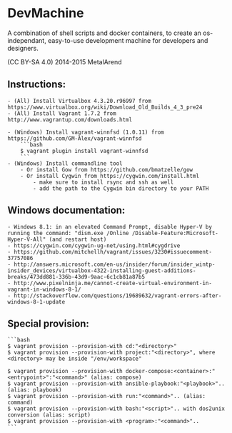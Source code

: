 DevMachine
==========

A combination of shell scripts and docker containers, to create an os-independant, easy-to-use development machine for developers and designers.

(CC BY-SA 4.0) 2014-2015 MetalArend

## Instructions:

	- (All) Install Virtualbox 4.3.20.r96997 from https://www.virtualbox.org/wiki/Download_Old_Builds_4_3_pre24
	- (All) Install Vagrant 1.7.2 from http://www.vagrantup.com/downloads.html

	- (Windows) Install vagrant-winnfsd (1.0.11) from https://github.com/GM-Alex/vagrant-winnfsd
        ```bash
        $ vagrant plugin install vagrant-winnfsd
        ```
	- (Windows) Install commandline tool
		- Or install Gow from https://github.com/bmatzelle/gow
		- Or install Cygwin from https://cygwin.com/install.html
    		- make sure to install rsync and ssh as well
    		- add the path to the Cygwin bin directory to your PATH


## Windows documentation:

    - Windows 8.1: in an elevated Command Prompt, disable Hyper-V by running the command: "dism.exe /Online /Disable-Feature:Microsoft-Hyper-V-All" (and restart host)
	- https://cygwin.com/cygwin-ug-net/using.html#cygdrive
    - https://github.com/mitchellh/vagrant/issues/3230#issuecomment-37757086
    - http://answers.microsoft.com/en-us/insider/forum/insider_wintp-insider_devices/virtualbox-4322-installing-guest-additions-breaks/473dd881-336b-43d9-9aac-6c1cb81a87b5
    - http://www.pixelninja.me/cannot-create-virtual-environment-in-vagrant-in-windows-8-1/
    - http://stackoverflow.com/questions/19689632/vagrant-errors-after-windows-8-1-update

## Special provision:

    ```bash
	$ vagrant provision --provision-with cd:"<directory>"
	$ vagrant provision --provision-with project:"<directory>", where <directory> may be inside "/env/workspace"
	
	$ vagrant provision --provision-with docker-compose:<container>:"<entrypoint>":"<command>" (alias: compose)
	$ vagrant provision --provision-with ansible-playbook:"<playbook>".. (alias: playbook)
	$ vagrant provision --provision-with run:"<command>".. (alias: command)
	$ vagrant provision --provision-with bash:"<script>".. with dos2unix conversion (alias: script)
	$ vagrant provision --provision-with <program>:"<command>"..
	```
